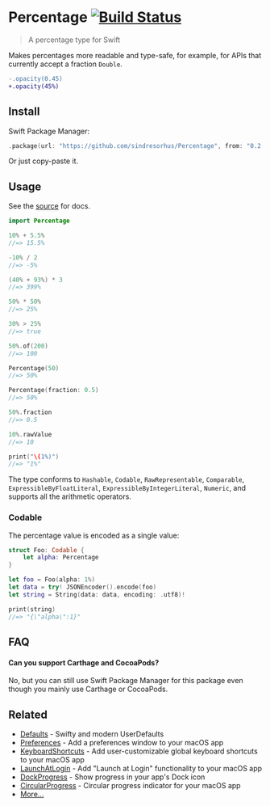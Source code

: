 # Percentage [![Build Status](https://travis-ci.com/sindresorhus/Percentage.svg?branch=master)](https://travis-ci.com/sindresorhus/Percentage)

> A percentage type for Swift

Makes percentages more readable and type-safe, for example, for APIs that currently accept a fraction `Double`.

```diff
-.opacity(0.45)
+.opacity(45%)
```

## Install

Swift Package Manager:

```swift
.package(url: "https://github.com/sindresorhus/Percentage", from: "0.2.0")
```

Or just copy-paste it.

## Usage

See the [source](Sources/Percentage/Percentage.swift) for docs.

```swift
import Percentage

10% + 5.5%
//=> 15.5%

-10% / 2
//=> -5%

(40% + 93%) * 3
//=> 399%

50% * 50%
//=> 25%

30% > 25%
//=> true

50%.of(200)
//=> 100

Percentage(50)
//=> 50%

Percentage(fraction: 0.5)
//=> 50%

50%.fraction
//=> 0.5

10%.rawValue
//=> 10

print("\(1%)")
//=> "1%"
```

The type conforms to `Hashable`, `Codable`, `RawRepresentable`, `Comparable`, `ExpressibleByFloatLiteral`, `ExpressibleByIntegerLiteral`, `Numeric`, and supports all the arithmetic operators.

### Codable

The percentage value is encoded as a single value:

```swift
struct Foo: Codable {
	let alpha: Percentage
}

let foo = Foo(alpha: 1%)
let data = try! JSONEncoder().encode(foo)
let string = String(data: data, encoding: .utf8)!

print(string)
//=> "{\"alpha\":1}"
```

## FAQ

#### Can you support Carthage and CocoaPods?

No, but you can still use Swift Package Manager for this package even though you mainly use Carthage or CocoaPods.

## Related

- [Defaults](https://github.com/sindresorhus/Defaults) - Swifty and modern UserDefaults
- [Preferences](https://github.com/sindresorhus/Preferences) - Add a preferences window to your macOS app
- [KeyboardShortcuts](https://github.com/sindresorhus/KeyboardShortcuts) - Add user-customizable global keyboard shortcuts to your macOS app
- [LaunchAtLogin](https://github.com/sindresorhus/LaunchAtLogin) - Add "Launch at Login" functionality to your macOS app
- [DockProgress](https://github.com/sindresorhus/DockProgress) - Show progress in your app's Dock icon
- [CircularProgress](https://github.com/sindresorhus/CircularProgress) - Circular progress indicator for your macOS app
- [More…](https://github.com/search?q=user%3Asindresorhus+language%3Aswift)
